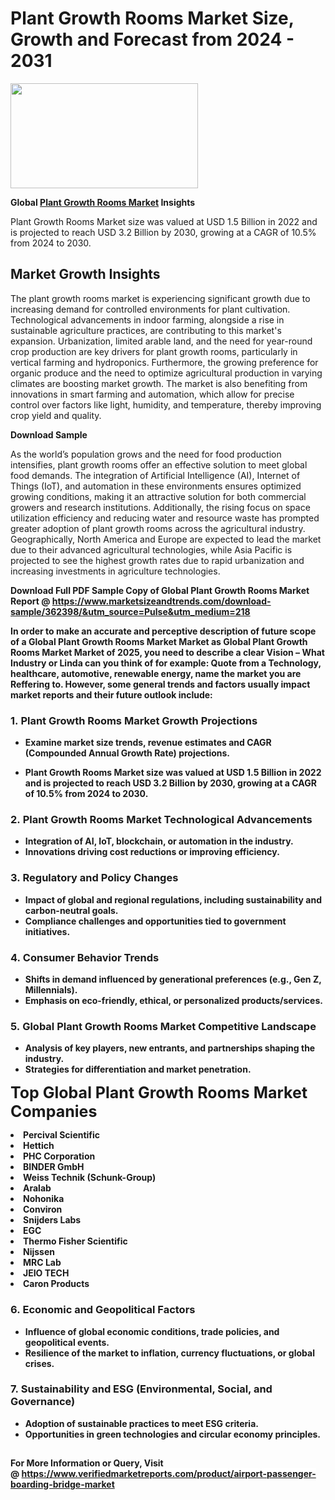 <H1>Plant Growth Rooms Market Size, Growth and Forecast from 2024 - 2031</H1><img class="aligncenter size-medium wp-image-584254" src="https://thirdeyenews.in/wp-content/uploads/2024/09/Global-Market-Research-300x168.jpeg" alt="" width="300" height="168" /><p><strong>Global&nbsp;<a href="https://www.marketsizeandtrends.com/download-sample/362398/&amp;utm_source=Pulse&amp;utm_medium=218">Plant Growth Rooms Market</a> Insights</strong></p><p>Plant Growth Rooms Market size was valued at USD 1.5 Billion in 2022 and is projected to reach USD 3.2 Billion by 2030, growing at a CAGR of 10.5% from 2024 to 2030.</p><p><h2>Market Growth Insights</h2> <p>The plant growth rooms market is experiencing significant growth due to increasing demand for controlled environments for plant cultivation. Technological advancements in indoor farming, alongside a rise in sustainable agriculture practices, are contributing to this market's expansion. Urbanization, limited arable land, and the need for year-round crop production are key drivers for plant growth rooms, particularly in vertical farming and hydroponics. Furthermore, the growing preference for organic produce and the need to optimize agricultural production in varying climates are boosting market growth. The market is also benefiting from innovations in smart farming and automation, which allow for precise control over factors like light, humidity, and temperature, thereby improving crop yield and quality.</p> <p><strong>Download Sample</strong></p> <p>As the world’s population grows and the need for food production intensifies, plant growth rooms offer an effective solution to meet global food demands. The integration of Artificial Intelligence (AI), Internet of Things (IoT), and automation in these environments ensures optimized growing conditions, making it an attractive solution for both commercial growers and research institutions. Additionally, the rising focus on space utilization efficiency and reducing water and resource waste has prompted greater adoption of plant growth rooms across the agricultural industry. Geographically, North America and Europe are expected to lead the market due to their advanced agricultural technologies, while Asia Pacific is projected to see the highest growth rates due to rapid urbanization and increasing investments in agriculture technologies.</p> <p><strong></p><p><span class=""><strong>Download Full PDF Sample Copy of Global Plant Growth Rooms Market Report</strong> @ <a href="https://www.marketsizeandtrends.com/download-sample/362398/&amp;utm_source=Pulse&amp;utm_medium=218" target="_blank">https://www.marketsizeandtrends.com/download-sample/362398/&amp;utm_source=Pulse&amp;utm_medium=218</a></span></p><p>In order to make an accurate and perceptive description of future scope of a Global&nbsp;Plant Growth Rooms Market Market as Global&nbsp;Plant Growth Rooms Market Market of 2025, you need to describe a clear Vision &ndash; What Industry or Linda can you think of for example: Quote from a Technology, healthcare, automotive, renewable energy, name the market you are Reffering to. However, some general trends and factors usually impact market reports and their future outlook include:</p><h3>1.&nbsp;<strong>Plant Growth Rooms Market Growth Projections</strong></h3><ul><li>Examine market size trends, revenue estimates and CAGR (Compounded Annual Growth Rate) projections.</li><li><p>Plant Growth Rooms Market size was valued at USD 1.5 Billion in 2022 and is projected to reach USD 3.2 Billion by 2030, growing at a CAGR of 10.5% from 2024 to 2030.</p></li></ul><h3>2.&nbsp;<strong>Plant Growth Rooms Market Technological Advancements</strong></h3><ul><li>Integration of AI, IoT, blockchain, or automation in the industry.</li><li>Innovations driving cost reductions or improving efficiency.</li></ul><h3>3.&nbsp;<strong>Regulatory and Policy Changes</strong></h3><ul><li>Impact of global and regional regulations, including sustainability and carbon-neutral goals.</li><li>Compliance challenges and opportunities tied to government initiatives.</li></ul><h3>4.&nbsp;<strong>Consumer Behavior Trends</strong></h3><ul><li>Shifts in demand influenced by generational preferences (e.g., Gen Z, Millennials).</li><li>Emphasis on eco-friendly, ethical, or personalized products/services.</li></ul><h3>5.&nbsp;<strong>Global Plant Growth Rooms Market Competitive Landscape</strong></h3><ul><li>Analysis of key players, new entrants, and partnerships shaping the industry.</li><li>Strategies for differentiation and market penetration.</li></ul><p data-pm-slice="1 1 []"><span style="color: inherit; font-family: inherit; font-size: 25px;">Top Global Plant Growth Rooms Market Companies</span></p><div class="" data-test-id=""><p><li>Percival Scientific</li><li> Hettich</li><li> PHC Corporation</li><li> BINDER GmbH</li><li> Weiss Technik (Schunk-Group)</li><li> Aralab</li><li> Nohonika</li><li> Conviron</li><li> Snijders Labs</li><li> EGC</li><li> Thermo Fisher Scientific</li><li> Nijssen</li><li> MRC Lab</li><li> JEIO TECH</li><li> Caron Products</li></p></div><h3>6.&nbsp;<strong>Economic and Geopolitical Factors</strong></h3><ul><li>Influence of global economic conditions, trade policies, and geopolitical events.</li><li>Resilience of the market to inflation, currency fluctuations, or global crises.</li></ul><h3>7.&nbsp;<strong>Sustainability and ESG (Environmental, Social, and Governance)</strong></h3><ul><li>Adoption of sustainable practices to meet ESG criteria.</li><li>Opportunities in green technologies and circular economy principles.</li></ul><h2><strong style="font-size: 14px;">For More Information or Query, Visit @&nbsp;</strong><a style="background-color: #ffffff; font-size: 14px;" href="https://www.marketsizeandtrends.com/report/plant-growth-rooms-market/" target="_blank">https://www.verifiedmarketreports.com/product/airport-passenger-boarding-bridge-market</a></h2>
